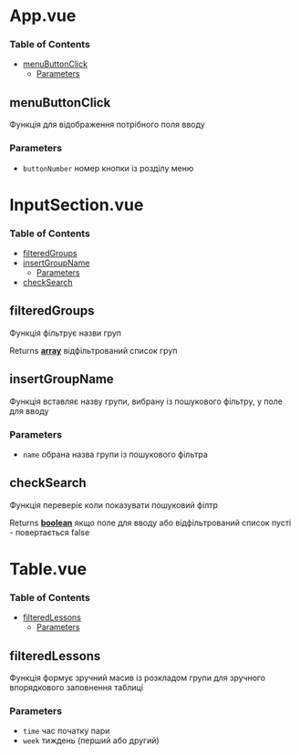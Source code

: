 <!-- Generated by documentation.js. Update this documentation by updating the source code. -->
# App.vue
### Table of Contents

*   [menuButtonClick][1]
    *   [Parameters][2]

## menuButtonClick

Функція для відображення потрібного поля вводу

### Parameters

*   `buttonNumber`  номер кнопки із розділу меню

[1]: #menubuttonclick

[2]: #parameters

# InputSection.vue

### Table of Contents

*   [filteredGroups][3]
*   [insertGroupName][4]
    *   [Parameters][5]
*   [checkSearch][6]

## filteredGroups

Функція фільтрує назви груп

Returns **[array][7]** відфільтрований список груп

## insertGroupName

Функція вставляє назву групи, вибрану із пошукового фільтру, у поле для вводу

### Parameters

*   `name`  обрана назва групи із пошукового фільтра

## checkSearch

Функція переверіє коли показувати пошуковий філтр

Returns **[boolean][8]** якщо поле для вводу або відфільтрований список пусті - повертається false

[3]: #filteredgroups

[4]: #insertgroupname

[5]: #parameters

[6]: #checksearch

[7]: https://developer.mozilla.org/docs/Web/JavaScript/Reference/Global_Objects/Array

[8]: https://developer.mozilla.org/docs/Web/JavaScript/Reference/Global_Objects/Boolean

# Table.vue

### Table of Contents

*   [filteredLessons][9]
    *   [Parameters][10]

## filteredLessons

Функція формує зручний масив із розкладом групи для зручного впорядкового заповнення таблиці

### Parameters

*   `time`  час початку пари
*   `week`  тиждень (перший або другий)

[9]: #filteredlessons

[10]: #parameters
